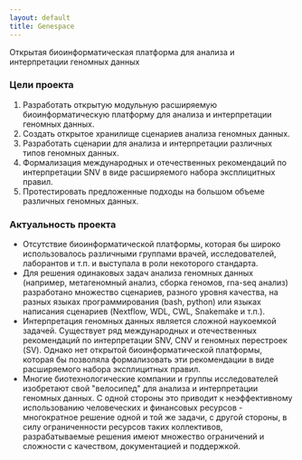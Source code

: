 ```yaml
---
layout: default
title: Genespace
---
```


<div class="post">
	<p class="intro">Открытая биоинформатическая платформа для анализа и интерпретации геномных данных</p>
</div>

### Цели проекта
1. Разработать открытую модульную расширяемую биоинформатическую платформу для анализа и интерпретации геномных данных. 
2. Создать открытое хранилище сценариев анализа геномных данных.
3. Разработать сценарии для анализа и интерпретации различных типов геномных данных. 
4. Формализация  международных и отечественных рекомендаций по интерпретации SNV в виде расширяемого набора эксплицитных правил.
5. Протестировать предложенные подходы на большом объеме различных геномных данных.

### Актуальность проекта
* Отсутствие биоинформатической платформы, которая бы широко использовалось различными группами врачей, исследователей, лаборантов и т.п. и выступала в роли некоторого стандарта.
* Для решения одинаковых задач анализа геномных данных (например, метагеномный анализ, сборка геномов, rna-seq анализ) разработано множество сценариев, разного уровня качества, на разных языках программирования (bash, python) или языках написания сценариев (Nextflow, WDL, CWL, Snakemake и т.п.).
* Интерпретация геномных данных является сложной наукоемкой задачей. Существует ряд международных и отечественных рекомендаций по  интерпретации SNV, CNV и геномных перестроек (SV). Однако нет открытой биоинформатической платформы, которая бы позволяла формализовать эти рекомендации в виде расширяемого набора эксплицитных правил.
* Многие биотехнологические компании и группы исследователей изобретают свой "велосипед" для анализа и интерпретации геномных данных. С одной стороны это приводит к неэффективному использованию человеческих и финансовых ресурсов - многократное решение одной и той же задачи, с другой стороны, в силу ограниченности ресурсов таких коллективов, разрабатываемые решения имеют множество ограничений и сложности с качеством, документацией и поддержкой. 

